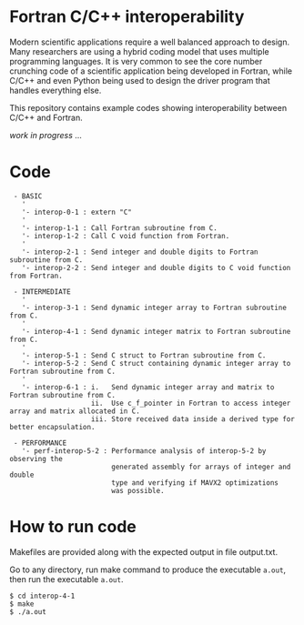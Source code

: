 # Fortran C/C++ interoperability

Modern scientific applications require a well balanced approach to design. Many researchers are using a hybrid coding model that uses multiple programming languages. It is very common to see the core number crunching code of a scientific application being developed in Fortran, while C/C++ and even Python being used to design the driver program that handles everything else.

This repository contains example codes showing interoperability between C/C++ and Fortran.

_work in progress_ ...

# Code

```
 - BASIC
   '
   '- interop-0-1 : extern "C"
   '
   '- interop-1-1 : Call Fortran subroutine from C.
   '- interop-1-2 : Call C void function from Fortran.
   '
   '- interop-2-1 : Send integer and double digits to Fortran subroutine from C.
   '- interop-2-2 : Send integer and double digits to C void function from Fortran.

 - INTERMEDIATE
   '
   '- interop-3-1 : Send dynamic integer array to Fortran subroutine from C.
   '
   '- interop-4-1 : Send dynamic integer matrix to Fortran subroutine from C.
   '
   '- interop-5-1 : Send C struct to Fortran subroutine from C.
   '- interop-5-2 : Send C struct containing dynamic integer array to Fortran subroutine from C.
   '
   '- interop-6-1 : i.   Send dynamic integer array and matrix to Fortran subroutine from C.
                    ii.  Use c_f_pointer in Fortran to access integer array and matrix allocated in C.
                    iii. Store received data inside a derived type for better encapsulation.

 - PERFORMANCE
   '- perf-interop-5-2 : Performance analysis of interop-5-2 by observing the
                         generated assembly for arrays of integer and double
                         type and verifying if MAVX2 optimizations
                         was possible.
```
# How to run code

Makefiles are provided along with the expected output in file output.txt.

Go to any directory, run make command to produce the executable `a.out`, then run the executable `a.out`.

```
$ cd interop-4-1
$ make
$ ./a.out
```
